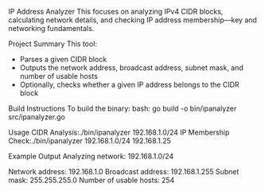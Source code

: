 IP Address Analyzer
This focuses on analyzing IPv4 CIDR blocks, calculating network details, and checking IP address membership—key and networking fundamentals.

Project Summary
This tool:
- Parses a given CIDR block
- Outputs the network address, broadcast address, subnet mask, and number of usable hosts
- Optionally, checks whether a given IP address belongs to the CIDR block

Build Instructions
To build the binary:
bash: go build -o bin/ipanalyzer src/ipanalyzer.go

Usage 
CIDR Analysis:./bin/ipanalyzer 192.168.1.0/24
IP Membership Check:./bin/ipanalyzer 192.168.1.0/24 192.168.1.25

Example Output 
Analyzing network: 192.168.1.0/24

Network address: 192.168.1.0
Broadcast address: 192.168.1.255
Subnet mask: 255.255.255.0
Number of usable hosts: 254

